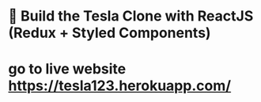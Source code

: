 # 🔴 Build the Tesla Clone with ReactJS (Redux + Styled Components)
# go to live website https://tesla123.herokuapp.com/

